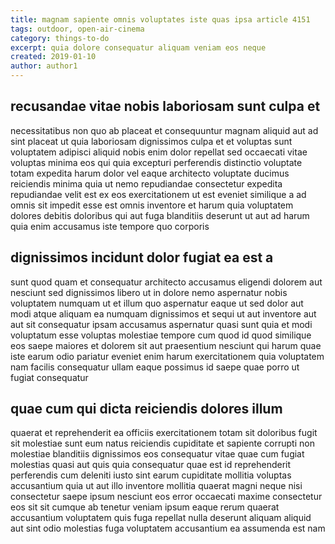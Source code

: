 ```yaml
---
title: magnam sapiente omnis voluptates iste quas ipsa article 4151
tags: outdoor, open-air-cinema
category: things-to-do
excerpt: quia dolore consequatur aliquam veniam eos neque
created: 2019-01-10
author: author1
---
```


## recusandae vitae nobis laboriosam sunt culpa et

necessitatibus non quo ab placeat et consequuntur magnam aliquid aut ad sint placeat ut quia laboriosam dignissimos culpa et et voluptas sunt voluptatem adipisci aliquid nobis enim dolor repellat sed occaecati vitae voluptas minima eos qui quia excepturi perferendis distinctio voluptate totam expedita harum dolor vel eaque architecto voluptate ducimus reiciendis minima quia ut nemo repudiandae consectetur expedita repudiandae velit est ex eos exercitationem ut est eveniet similique a ad omnis sit impedit esse est omnis inventore et harum quia voluptatem dolores debitis doloribus qui aut fuga blanditiis deserunt ut aut ad harum quia enim accusamus iste tempore quo corporis

## dignissimos incidunt dolor fugiat ea est a

sunt quod quam et consequatur architecto accusamus eligendi dolorem aut nesciunt sed dignissimos libero ut in dolore nemo aspernatur nobis voluptatem numquam ut et illum quo aspernatur eaque ut sed dolor aut modi atque aliquam ea numquam dignissimos et sequi ut aut inventore aut aut sit consequatur ipsam accusamus aspernatur quasi sunt quia et modi voluptatum esse voluptas molestiae tempore cum quod id quod similique eos saepe maiores et dolorem sit aut praesentium nesciunt qui harum quae iste earum odio pariatur eveniet enim harum exercitationem quia voluptatem nam facilis consequatur ullam eaque possimus id saepe quae porro ut fugiat consequatur

## quae cum qui dicta reiciendis dolores illum

quaerat et reprehenderit ea officiis exercitationem totam sit doloribus fugit sit molestiae sunt eum natus reiciendis cupiditate et sapiente corrupti non molestiae blanditiis dignissimos eos consequatur vitae quae cum fugiat molestias quasi aut quis quia consequatur quae est id reprehenderit perferendis cum deleniti iusto sint earum cupiditate mollitia voluptas accusantium quia ut aut illo inventore mollitia quaerat magni neque nisi consectetur saepe ipsum nesciunt eos error occaecati maxime consectetur eos sit sit cumque ab tenetur veniam ipsum eaque rerum quaerat accusantium voluptatem quis fuga repellat nulla deserunt aliquam aliquid aut sint odio molestias fuga voluptatem accusantium ea assumenda est nam
